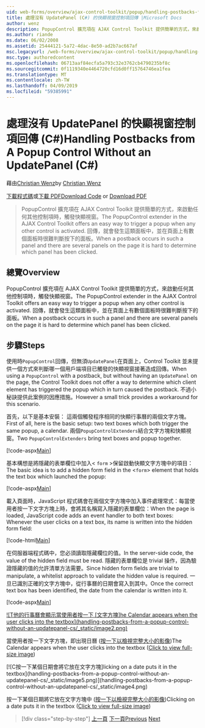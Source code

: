```yaml
---
uid: web-forms/overview/ajax-control-toolkit/popup/handling-postbacks-from-a-popup-control-without-an-updatepanel-cs
title: 處理沒有 UpdatePanel (C#) 的快顯視窗控制項回傳 |Microsoft Docs
author: wenz
description: PopupControl 擴充項在 AJAX Control Toolkit 提供簡單的方式，來啟動任何其他控制項時，觸發快顯視窗。 當發生回傳時 su 中...
ms.author: riande
ms.date: 06/02/2008
ms.assetid: 25444121-5a72-4dac-8e50-ad2b7ac667af
msc.legacyurl: /web-forms/overview/ajax-control-toolkit/popup/handling-postbacks-from-a-popup-control-without-an-updatepanel-cs
msc.type: authoredcontent
ms.openlocfilehash: 06713aaf84ecfa5a793c32e3762cb4790235bf8c
ms.sourcegitcommit: 0f1119340e4464720cfd16d0ff15764746ea1fea
ms.translationtype: MT
ms.contentlocale: zh-TW
ms.lasthandoff: 04/09/2019
ms.locfileid: "59385991"
---
```

# <a name="handling-postbacks-from-a-popup-control-without-an-updatepanel-c"></a><span data-ttu-id="317d6-104">處理沒有 UpdatePanel 的快顯視窗控制項回傳 (C#)</span><span class="sxs-lookup"><span data-stu-id="317d6-104">Handling Postbacks from A Popup Control Without an UpdatePanel (C#)</span></span>

<span data-ttu-id="317d6-105">藉由[Christian Wenz](https://github.com/wenz)</span><span class="sxs-lookup"><span data-stu-id="317d6-105">by [Christian Wenz](https://github.com/wenz)</span></span>

<span data-ttu-id="317d6-106">[下載程式碼](http://download.microsoft.com/download/9/3/f/93f8daea-bebd-4821-833b-95205389c7d0/PopupControl3.cs.zip)或[下載 PDF](http://download.microsoft.com/download/2/d/c/2dc10e34-6983-41d4-9c08-f78f5387d32b/popupcontrol3CS.pdf)</span><span class="sxs-lookup"><span data-stu-id="317d6-106">[Download Code](http://download.microsoft.com/download/9/3/f/93f8daea-bebd-4821-833b-95205389c7d0/PopupControl3.cs.zip) or [Download PDF](http://download.microsoft.com/download/2/d/c/2dc10e34-6983-41d4-9c08-f78f5387d32b/popupcontrol3CS.pdf)</span></span>

> <span data-ttu-id="317d6-107">PopupControl 擴充項在 AJAX Control Toolkit 提供簡單的方式，來啟動任何其他控制項時，觸發快顯視窗。</span><span class="sxs-lookup"><span data-stu-id="317d6-107">The PopupControl extender in the AJAX Control Toolkit offers an easy way to trigger a popup when any other control is activated.</span></span> <span data-ttu-id="317d6-108">回傳，就會發生這類面板中，並在頁面上有數個面板時很難判斷按下的面板。</span><span class="sxs-lookup"><span data-stu-id="317d6-108">When a postback occurs in such a panel and there are several panels on the page it is hard to determine which panel has been clicked.</span></span>


## <a name="overview"></a><span data-ttu-id="317d6-109">總覽</span><span class="sxs-lookup"><span data-stu-id="317d6-109">Overview</span></span>

<span data-ttu-id="317d6-110">PopupControl 擴充項在 AJAX Control Toolkit 提供簡單的方式，來啟動任何其他控制項時，觸發快顯視窗。</span><span class="sxs-lookup"><span data-stu-id="317d6-110">The PopupControl extender in the AJAX Control Toolkit offers an easy way to trigger a popup when any other control is activated.</span></span> <span data-ttu-id="317d6-111">回傳，就會發生這類面板中，並在頁面上有數個面板時很難判斷按下的面板。</span><span class="sxs-lookup"><span data-stu-id="317d6-111">When a postback occurs in such a panel and there are several panels on the page it is hard to determine which panel has been clicked.</span></span>

## <a name="steps"></a><span data-ttu-id="317d6-112">步驟</span><span class="sxs-lookup"><span data-stu-id="317d6-112">Steps</span></span>

<span data-ttu-id="317d6-113">使用時`PopupControl`回傳，但無須`UpdatePanel`在頁面上，Control Toolkit 並未提供一個方式來判斷哪一個用戶端項目已觸發的快顯視窗接著造成回傳。</span><span class="sxs-lookup"><span data-stu-id="317d6-113">When using a `PopupControl` with a postback, but without having an `UpdatePanel` on the page, the Control Toolkit does not offer a way to determine which client element has triggered the popup which in turn caused the postback.</span></span> <span data-ttu-id="317d6-114">不過小秘訣提供此案例的因應措施。</span><span class="sxs-lookup"><span data-stu-id="317d6-114">However a small trick provides a workaround for this scenario.</span></span>

<span data-ttu-id="317d6-115">首先，以下是基本安裝： 這兩個觸發程序相同的快顯行事曆的兩個文字方塊。</span><span class="sxs-lookup"><span data-stu-id="317d6-115">First of all, here is the basic setup: two text boxes which both trigger the same popup, a calendar.</span></span> <span data-ttu-id="317d6-116">兩個`PopupControlExtenders`結合文字方塊和快顯視窗。</span><span class="sxs-lookup"><span data-stu-id="317d6-116">Two `PopupControlExtenders` bring text boxes and popup together.</span></span>

[!code-aspx[Main](handling-postbacks-from-a-popup-control-without-an-updatepanel-cs/samples/sample1.aspx)]

<span data-ttu-id="317d6-117">基本構想是將隱藏的表單欄位中加入&lt; `form` &gt;保留啟動快顯文字方塊中的項目：</span><span class="sxs-lookup"><span data-stu-id="317d6-117">The basic idea is to add a hidden form field in the &lt;`form`&gt; element that holds the text box which launched the popup:</span></span>

[!code-aspx[Main](handling-postbacks-from-a-popup-control-without-an-updatepanel-cs/samples/sample2.aspx)]

<span data-ttu-id="317d6-118">載入頁面時，JavaScript 程式碼會在兩個文字方塊中加入事件處理常式：每當使用者按一下文字方塊上時，會將其名稱寫入隱藏的表單欄位：</span><span class="sxs-lookup"><span data-stu-id="317d6-118">When the page is loaded, JavaScript code adds an event handler to both text boxes: Whenever the user clicks on a text box, its name is written into the hidden form field:</span></span>

[!code-html[Main](handling-postbacks-from-a-popup-control-without-an-updatepanel-cs/samples/sample3.html)]

<span data-ttu-id="317d6-119">在伺服器端程式碼中，您必須讀取隱藏欄位的值。</span><span class="sxs-lookup"><span data-stu-id="317d6-119">In the server-side code, the value of the hidden field must be read.</span></span> <span data-ttu-id="317d6-120">隱藏的表單欄位是 trivial 操作，因為驗證隱藏的值的允許清單方法需要。</span><span class="sxs-lookup"><span data-stu-id="317d6-120">Since hidden form fields are trivial to manipulate, a whitelist approach to validate the hidden value is required.</span></span> <span data-ttu-id="317d6-121">一旦已識別正確的文字方塊中，從行事曆的日期會寫入到其中。</span><span class="sxs-lookup"><span data-stu-id="317d6-121">Once the correct text box has been identified, the date from the calendar is written into it.</span></span>

[!code-aspx[Main](handling-postbacks-from-a-popup-control-without-an-updatepanel-cs/samples/sample4.aspx)]


[![T<span data-ttu-id="317d6-122">他的行事曆會顯示當使用者按一下 [文字方塊]</span><span class="sxs-lookup"><span data-stu-id="317d6-122">he Calendar appears when the user clicks into the textbox]</span></span>(handling-postbacks-from-a-popup-control-without-an-updatepanel-cs/_static/image2.png)](handling-postbacks-from-a-popup-control-without-an-updatepanel-cs/_static/image1.png)

<span data-ttu-id="317d6-123">當使用者按一下文字方塊，即出現日曆 ([按一下以檢視完整大小的影像](handling-postbacks-from-a-popup-control-without-an-updatepanel-cs/_static/image3.png))</span><span class="sxs-lookup"><span data-stu-id="317d6-123">The Calendar appears when the user clicks into the textbox ([Click to view full-size image](handling-postbacks-from-a-popup-control-without-an-updatepanel-cs/_static/image3.png))</span></span>


[![C<span data-ttu-id="317d6-124">按一下某個日期會將它放在文字方塊]</span><span class="sxs-lookup"><span data-stu-id="317d6-124">licking on a date puts it in the textbox]</span></span>(handling-postbacks-from-a-popup-control-without-an-updatepanel-cs/_static/image5.png)](handling-postbacks-from-a-popup-control-without-an-updatepanel-cs/_static/image4.png)

<span data-ttu-id="317d6-125">按一下某個日期將它放在文字方塊中 ([按一下以檢視完整大小的影像](handling-postbacks-from-a-popup-control-without-an-updatepanel-cs/_static/image6.png))</span><span class="sxs-lookup"><span data-stu-id="317d6-125">Clicking on a date puts it in the textbox ([Click to view full-size image](handling-postbacks-from-a-popup-control-without-an-updatepanel-cs/_static/image6.png))</span></span>

> [!div class="step-by-step"]
> <span data-ttu-id="317d6-126">[上一頁](handling-postbacks-from-a-popup-control-with-an-updatepanel-cs.md)
> [下一頁](using-multiple-popup-controls-vb.md)</span><span class="sxs-lookup"><span data-stu-id="317d6-126">[Previous](handling-postbacks-from-a-popup-control-with-an-updatepanel-cs.md)
[Next](using-multiple-popup-controls-vb.md)</span></span>
